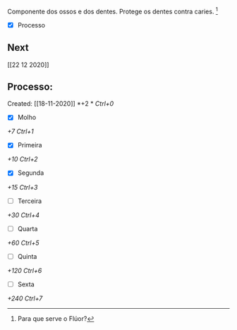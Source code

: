 Componente dos ossos e dos dentes. Protege os dentes contra caries. [^1]

[^1]: Para que serve o Flúor?


- [x] Processo 

## Next
[[22 12 2020]]
## Processo:
Created: [[18-11-2020]]
*+2 *  *Ctrl+0*
- [x] Molho  

*+7*  *Ctrl+1*

- [x] Primeira 

*+10*  *Ctrl+2*

- [x] Segunda

*+15*  *Ctrl+3*

- [ ] Terceira 

*+30*  *Ctrl+4*

- [ ] Quarta 

*+60*  *Ctrl+5*

- [ ] Quinta 

*+120*  *Ctrl+6*

- [ ] Sexta 

*+240*  *Ctrl+7*
